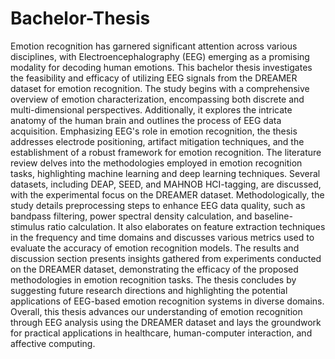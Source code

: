 # Bachelor-Thesis
  Emotion recognition has garnered significant attention across various disciplines, with 
Electroencephalography (EEG) emerging as a promising modality for decoding human 
emotions. This bachelor thesis investigates the feasibility and efficacy of utilizing EEG 
signals from the DREAMER dataset for emotion recognition. The study begins with a 
comprehensive overview of emotion characterization, encompassing both discrete and 
multi-dimensional perspectives. Additionally, it explores the intricate anatomy of the 
human brain and outlines the process of EEG data acquisition. Emphasizing EEG's role 
in emotion recognition, the thesis addresses electrode positioning, artifact mitigation 
techniques, and the establishment of a robust framework for emotion recognition. 
  The literature review delves into the methodologies employed in emotion recognition 
tasks, highlighting machine learning and deep learning techniques.
Several datasets, including DEAP, SEED, and MAHNOB HCI-tagging, are discussed, with the 
experimental focus on the DREAMER dataset. Methodologically, the study details 
preprocessing steps to enhance EEG data quality, such as bandpass filtering, power 
spectral density calculation, and baseline-stimulus ratio calculation. It also elaborates on 
feature extraction techniques in the frequency and time domains and discusses various 
metrics used to evaluate the accuracy of emotion recognition models. 
  The results and discussion section presents insights gathered from experiments conducted 
on the DREAMER dataset, demonstrating the efficacy of the proposed methodologies in 
emotion recognition tasks. The thesis concludes by suggesting future research directions 
and highlighting the potential applications of EEG-based emotion recognition systems in 
diverse domains. 
  Overall, this thesis advances our understanding of emotion recognition through EEG 
analysis using the DREAMER dataset and lays the groundwork for practical applications 
in healthcare, human-computer interaction, and affective computing. 
